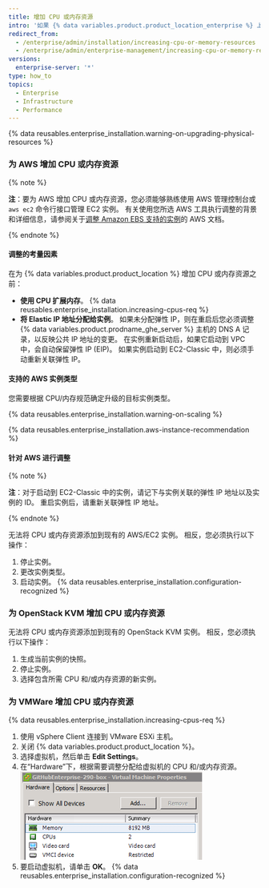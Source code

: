 ```yaml
---
title: 增加 CPU 或内存资源
intro: '如果 {% data variables.product.product_location_enterprise %} 上的操作速度较慢，您可能需要增加 CPU 或内存资源。'
redirect_from:
  - /enterprise/admin/installation/increasing-cpu-or-memory-resources
  - /enterprise/admin/enterprise-management/increasing-cpu-or-memory-resources
versions:
  enterprise-server: '*'
type: how_to
topics:
  - Enterprise
  - Infrastructure
  - Performance
---
```


{% data reusables.enterprise_installation.warning-on-upgrading-physical-resources %}

### 为 AWS 增加 CPU 或内存资源

{% note %}

**注**：要为 AWS 增加 CPU 或内存资源，您必须能够熟练使用 AWS 管理控制台或 `aws ec2` 命令行接口管理 EC2 实例。 有关使用您所选 AWS 工具执行调整的背景和详细信息，请参阅关于[调整 Amazon EBS 支持的实例](https://docs.aws.amazon.com/AWSEC2/latest/UserGuide/ec2-instance-resize.html)的 AWS 文档。

{% endnote %}

#### 调整的考量因素

在为 {% data variables.product.product_location %} 增加 CPU 或内存资源之前：

- **使用 CPU 扩展内存**。 {% data reusables.enterprise_installation.increasing-cpus-req %}
- **将 Elastic IP 地址分配给实例**。 如果未分配弹性 IP，则在重启后您必须调整 {% data variables.product.prodname_ghe_server %} 主机的 DNS A 记录，以反映公共 IP 地址的变更。 在实例重新启动后，如果它启动到 VPC 中，会自动保留弹性 IP (EIP)。 如果实例启动到 EC2-Classic 中，则必须手动重新关联弹性 IP。

#### 支持的 AWS 实例类型

您需要根据 CPU/内存规范确定升级的目标实例类型。

{% data reusables.enterprise_installation.warning-on-scaling %}

{% data reusables.enterprise_installation.aws-instance-recommendation %}

#### 针对 AWS 进行调整

{% note %}

**注**：对于启动到 EC2-Classic 中的实例，请记下与实例关联的弹性 IP 地址以及实例的 ID。 重启实例后，请重新关联弹性 IP 地址。

{% endnote %}

无法将 CPU 或内存资源添加到现有的 AWS/EC2 实例。 相反，您必须执行以下操作：

1. 停止实例。
2. 更改实例类型。
3. 启动实例。
{% data reusables.enterprise_installation.configuration-recognized %}

### 为 OpenStack KVM 增加 CPU 或内存资源

无法将 CPU 或内存资源添加到现有的 OpenStack KVM 实例。 相反，您必须执行以下操作：

1. 生成当前实例的快照。
2. 停止实例。
3. 选择包含所需 CPU 和/或内存资源的新实例。

### 为 VMWare 增加 CPU 或内存资源

{% data reusables.enterprise_installation.increasing-cpus-req %}

1. 使用 vSphere Client 连接到 VMware ESXi 主机。
2. 关闭 {% data variables.product.product_location %}。
3. 选择虚拟机，然后单击 **Edit Settings**。
4. 在“Hardware”下，根据需要调整分配给虚拟机的 CPU 和/或内存资源。 ![VMware 设置资源](/assets/images/enterprise/vmware/vsphere-hardware-tab.png)
5. 要启动虚拟机，请单击 **OK**。
{% data reusables.enterprise_installation.configuration-recognized %}
